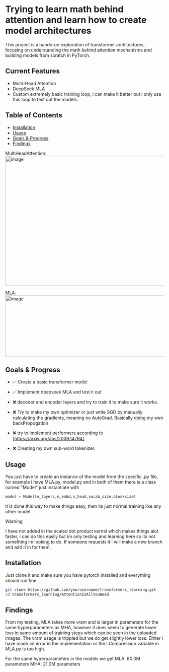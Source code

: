 # Trying to learn math behind attention and learn how to create model architectures
This project is a hands-on exploration of transformer architectures, focusing on understanding the math behind attention mechanisms and building models from scratch in PyTorch.    

## Current Features
- Multi-Head Attention
- DeepSeek MLA
- Custom extremely basic training loop, i can make it better but i only use this loop to test out the models.

## Table of Contents
- [Installation](#installation)
- [Usage](#usage)
- [Goals & Progress](#goals--progress)
- [Findings](#findings)

MultiHeadAttention:
<img width="1274" height="412" alt="image" src="https://github.com/user-attachments/assets/2e738f78-34ae-40b2-b9a2-c34608f8056c" />

MLA:  
<img width="769" height="195" alt="image" src="https://github.com/user-attachments/assets/4ddf061f-78ed-4c00-9ff0-caaaaddbbc77" />


## Goals & Progress

- ✅ Create a basic transformer model

- ✅ Implement deepseek MLA and test it out

- ❌ decoder and encoder layers and try to train it to make sure it works.

- ❌ Try to make my own optimizer or just write SGD by manually calculating the gradients, meaning no AutoGrad. Basically doing my own backPropogation

- ❌ try to implement performers according to [https://arxiv.org/abs/2009.14794]

- ❌ Creating my own sub-word tokenizer.

## Usage
You just have to create an instance of the model from the specific .py file, for example i have MLA.py, model.py and in both of them there is a class named "Model" just instantiate with  
```py
model = Model(n_layers,n_embd,n_head,vocab_size,blocksize)
```  
It is done this way to make things easy, then its just normal training like any other model. 
> [!WARNING]  
> I have not added in the scaled dot product kernel which makes things alot faster, i can do this easily but im only testing and learning here so its not something im looking to do. If someone requests it i will make a new branch and add it in for them.
  
  
## Installation
Just clone it and make sure you have pytorch installed and everything should run fine.  
```bash
git clone https://github.com/yourusername/transformers_learning.git
cd transformers_learning/AttentionIsAllYouNeed
```  
  
## Findings
From my testing, MLA takes more vram and is larger in parameters for the same hyperparameters as MHA, however it does seem to generate lower loss in same amount of training steps which can be seen in the uploaded images. The vram usage is trippled but we do get slightly lower loss. Either i have made an error in the implementation or the LCompression variable in MLA.py is too high.

For the same hyperparameters in the models we get
MLA: 80.0M parameters
MHA: 21.0M parameters